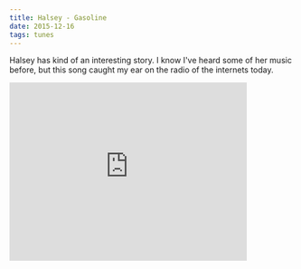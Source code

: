 ```yaml
---
title: Halsey - Gasoline
date: 2015-12-16
tags: tunes
---
```


Halsey has kind of an interesting story. I know I've heard some of her music
before, but this song caught my ear on the radio of the internets today.

<iframe width="420" height="315" src="https://www.youtube.com/embed/zRHNi3QfFlE" frameborder="0" allowfullscreen></iframe>
